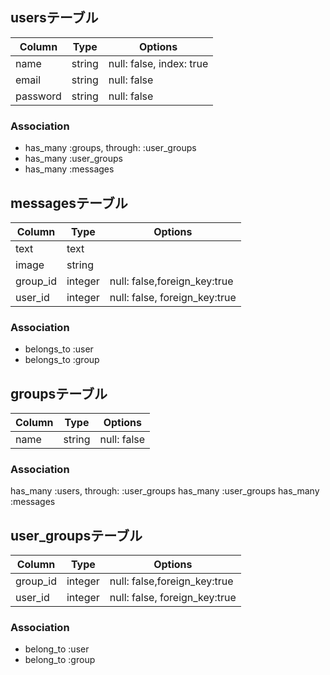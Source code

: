 ## usersテーブル
|Column|Type|Options|
|------|----|-------|
|name|string|null: false, index: true|
|email|string|null: false|
|password|string|null: false|

### Association
- has_many :groups, through: :user_groups
- has_many :user_groups
- has_many :messages

## messagesテーブル
|Column|Type|Options|
|------|----|-------|
|text|text||
|image|string||
|group_id|integer|null: false,foreign_key:true|
|user_id|integer|null: false, foreign_key:true|

### Association
- belongs_to :user
- belongs_to :group

## groupsテーブル
|Column|Type|Options|
|------|----|-------|
|name|string|null: false|

### Association
has_many :users, through: :user_groups
has_many :user_groups
has_many :messages


## user_groupsテーブル
|Column|Type|Options|
|------|----|-------|
|group_id|integer|null: false,foreign_key:true|
|user_id|integer|null: false, foreign_key:true|

### Association
- belong_to :user
- belong_to :group